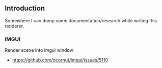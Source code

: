 ## Introduction

Somewhere I can dump some documentation/research while writing this renderer.



### IMGUI

Render scene into imgui window
- https://github.com/ocornut/imgui/issues/5110
